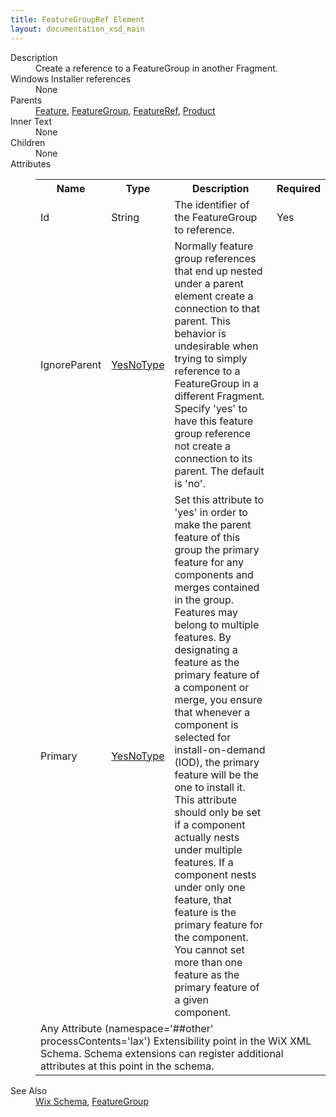 ```yaml
---
title: FeatureGroupRef Element
layout: documentation_xsd_main
---
```

<dl>
  <dt>Description</dt>
  <dd>Create a reference to a FeatureGroup in another Fragment.</dd>
  <dt>Windows Installer references</dt>
  <dd>None</dd>
  <dt>Parents</dt>
  <dd>
    <a href="../feature/">Feature</a>, <a href="../featuregroup/">FeatureGroup</a>, <a href="../featureref/">FeatureRef</a>, <a href="../product/">Product</a></dd>
  <dt>Inner Text</dt>
  <dd>None</dd>
  <dt>Children</dt>
  <dd>None</dd>
  <dt>Attributes</dt>
  <dd>
    <table cellspacing="0" cellpadding="0" class="schema">
      <tr>
        <th width="15%">Name</th>
        <th width="15%">Type</th>
        <th width="65%">Description</th>
        <th width="15%">Required</th>
      </tr>
      <tr>
        <td>Id</td>
        <td>String</td>
        <td>The identifier of the FeatureGroup to reference.</td>
        <td>Yes</td>
      </tr>
      <tr>
        <td>IgnoreParent</td>
        <td><a href="../simple_type_yesnotype/">YesNoType</a></td>
        <td>                     Normally feature group references that end up nested under a parent element create a                     connection to that parent. This behavior is undesirable when trying to simply reference                     to a FeatureGroup in a different Fragment.  Specify 'yes' to have this feature group                     reference not create a connection to its parent. The default is 'no'.                 </td>
        <td>&nbsp;</td>
      </tr>
      <tr>
        <td>Primary</td>
        <td><a href="../simple_type_yesnotype/">YesNoType</a></td>
        <td>                         Set this attribute to 'yes' in order to make the parent feature of this group                         the primary feature for any components and merges contained in the group.                         Features may belong to multiple features.  By designating a feature as the                         primary feature of a component or merge, you ensure that whenever a component is                         selected for install-on-demand (IOD), the primary feature will be the one to install                         it.  This attribute should only be set if a component actually nests under multiple                         features.  If a component nests under only one feature, that feature is the primary                         feature for the component.  You cannot set more than one feature as the primary                         feature of a given component.                     </td>
        <td>&nbsp;</td>
      </tr>
      <tr>
        <td colspan="4">
          <span class="extension">Any Attribute (namespace='##other' processContents='lax')                          Extensibility point in the WiX XML Schema.  Schema extensions can register additional                         attributes at this point in the schema.                     </span>
        </td>
      </tr>
    </table>
  </dd>
  <dt>See Also</dt>
  <dd>
    <a href="../wix">Wix Schema</a>, <a href="../featuregroup/">FeatureGroup</a></dd>
</dl>
